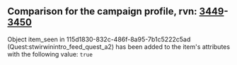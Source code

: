 ## Comparison for the campaign profile, rvn: [3449](https://github.com/PRO100KatYT/FortniteProfileRevisions/tree/main/profiles/campaign/3449%20campaign.json)-[3450](https://github.com/PRO100KatYT/FortniteProfileRevisions/tree/main/profiles/campaign/3450%20campaign.json)

Object item_seen in 115d1830-832c-486f-8a95-7b1c5222c5ad (Quest:stwirwinintro_feed_quest_a2) has been added to the item's attributes with the following value: `true`
<br><br>
